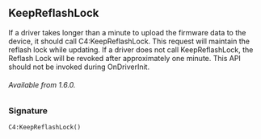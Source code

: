## KeepReflashLock

If a driver takes longer than a minute to upload the firmware data to the device, it should call C4:KeepReflashLock. This request will maintain the reflash lock while updating. If a driver does not call KeepReflashLock, the Reflash Lock will be revoked after approximately one minute. This API should not be invoked during OnDriverInit.

###### Available from 1.6.0.


### Signature

`C4:KeepReflashLock()`
